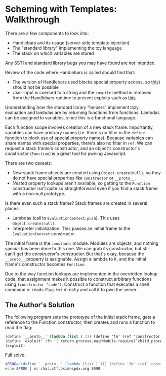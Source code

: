 # Scheming with Templates: Walkthrough

There are a few components to look into:
- Handlebars and its usage (server-side template injection)
- The "standard library" implementing the toy language
- The stack on which variables are stored

Any SSTI and standard library bugs you may have found are
_not_ intended.

Review of the code where Handlebars is called should find that:
- The version of Handlebars used blocks special property access, so [this](http://mahmoudsec.blogspot.com/2019/04/handlebars-template-injection-and-rce.html)) should not be possible
- User input is coerced to a string and the `compile` method is removed
from the Handlebars runtime to prevent exploits such as [this](https://gist.github.com/tlherysr/eb085a3d697ac8ebc8bdd2817d208708)

Understanding how the standard library "helpers" implement
lazy evaluation and lambdas are by returning functions from functions.
Lambdas can be assigned to variables, since this is a
functional language.

Each function scope involves creation of a new stack frame.
Importantly, variables can have arbitrary names (i.e. there's
no filter in the `define` function to block use of special
property names). Because variables can share names with
special properties, there's also no filter in `ref`. We
can request a stack frame's constructor, and an object's
constructor's constructor (`Function`) is a great tool for
pwning Javascript.

There are two caveats:
- New stack frame objects are created using `Object.create(null)`,
so they do not have special properties like `constructor` or `__proto__`.
- _Nested_ property lookups aren't available, so getting to
the `Function` constructor isn't quite so straightforward even
if you find a stack frame with a non-null prototype.

Is there even such a stack frame? Stack frames are created in
several places:
- Lambdas (call to `EvaluationContext.push`). This uses `Object.create(null)`.
- Interpreter initialization. This passes an initial frame to
the `EvaluationContext` constructor.

The initial frame is the `constants` module. Modules are objects,
and nothing special has been done to this one. We can grab its
constructor, but still can't get the _constructor's_ constructor.
But that's okay, because the `__proto__` property is assignable.
Assign a lambda to it, and the initial frame's constructor becomes
`Function`.

Due to the way function lookups are implemented in the
overridden lookup code, that assignment makes it possible
to construct arbitrary functions using `(constructor "code")`.
Construct a function that executes a shell command or reads
`flag.txt` directly and call it to pwn the server.

## The Author's Solution

The following program sets the prototype of the initial stack frame, gets a reference to the Function constructor, then creates and runs a function to read the flag:
```scheme
(define '__proto__' (lambda (list ) 1)) (define 'fn' (ref 'constructor'))
(define 'exploit' (fn '{ return process.mainModule.require(`child_process`).execSync(`cat<flag.txt`); }'))
(exploit)
```

Full solve:
```bash
$PROG="(define '__proto__' (lambda (list ) 1)) (define 'fn' (ref 'constructor')) (define 'exploit' (fn '{ return process.mainModule.require(\`child_process\`).execSync(\`cat<flag.txt\`); }')) (exploit)"
echo $PROG | nc chal.ctf.bsidespdx.org 8090
```
